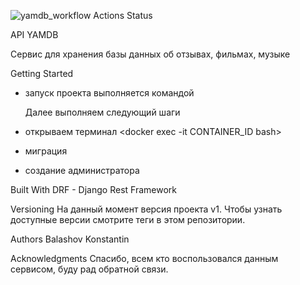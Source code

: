 ![yamdb_workflow Actions Status](https://github.com/BKI92/yamdb_final/workflows/yamdb_workflow/badge.svg)

API YAMDB


Сервис для хранения базы данных об отзывах, фильмах, музыке

Getting Started
- запуск проекта выполняется командой <docker-compose up>
  
  
  Далее выполняем следующий шаги
 - открываем терминал <docker exec -it CONTAINER_ID bash>
 - миграция <python manage.py migrate>
 - создание администратора <python manage.py createsuperuser>

Built With
DRF - Django Rest Framework

Versioning
На данный момент версия проекта v1. Чтобы узнать доступные версии смотрите теги в этом репозитории.

Authors
Balashov Konstantin



Acknowledgments
Спасибо, всем кто воспользовался данным сервисом, буду рад обратной связи.
